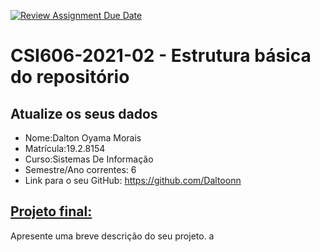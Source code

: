 [![Review Assignment Due Date](https://classroom.github.com/assets/deadline-readme-button-24ddc0f5d75046c5622901739e7c5dd533143b0c8e959d652212380cedb1ea36.svg)](https://classroom.github.com/a/c3McE-pb)
# **CSI606-2021-02 - Estrutura básica do repositório**

## Atualize os seus dados

- Nome:Dalton Oyama Morais
- Matrícula:19.2.8154
- Curso:Sistemas De Informação
- Semestre/Ano correntes: 6
- Link para o seu GitHub: https://github.com/Daltoonn

## [Projeto final:](./Projeto/README.md)

Apresente uma breve descrição do seu projeto.
a